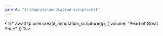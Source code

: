 ```yaml
---
parent: "[[template-annotation-scripture]]"
---
```

<%* await tp.user.create_annotation_scripture(tp, { volume: "Pearl of Great Price" }) %>
